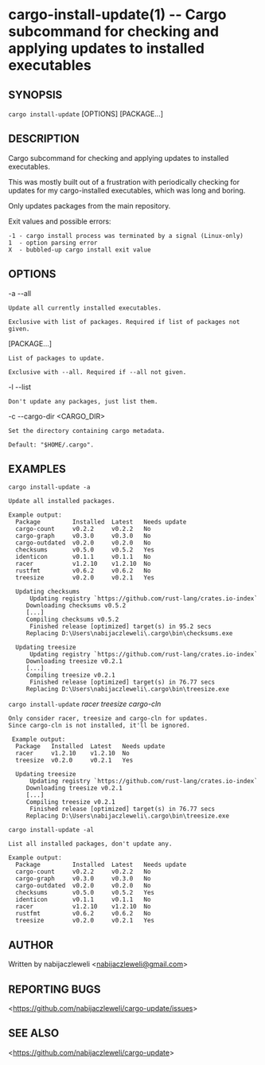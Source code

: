 cargo-install-update(1) -- Cargo subcommand for checking and applying updates to installed executables
======================================================================================================

## SYNOPSIS

`cargo install-update` [OPTIONS] [PACKAGE...]

## DESCRIPTION

Cargo subcommand for checking and applying updates to installed executables.

This was mostly built out of a frustration with periodically checking for
updates for my cargo-installed executables, which was long and boring.

Only updates packages from the main repository.

Exit values and possible errors:

    -1 - cargo install process was terminated by a signal (Linux-only)
    1  - option parsing error
    X  - bubbled-up cargo install exit value

## OPTIONS

  -a --all

    Update all currently installed executables.

    Exclusive with list of packages. Required if list of packages not given.

  [PACKAGE...]

    List of packages to update.

    Exclusive with --all. Required if --all not given.

  -l --list

    Don't update any packages, just list them.

  -c --cargo-dir <CARGO_DIR>

    Set the directory containing cargo metadata.

    Default: "$HOME/.cargo".

## EXAMPLES

  `cargo install-update -a`

    Update all installed packages.

    Example output:
      Package         Installed  Latest   Needs update
      cargo-count     v0.2.2     v0.2.2   No
      cargo-graph     v0.3.0     v0.3.0   No
      cargo-outdated  v0.2.0     v0.2.0   No
      checksums       v0.5.0     v0.5.2   Yes
      identicon       v0.1.1     v0.1.1   No
      racer           v1.2.10    v1.2.10  No
      rustfmt         v0.6.2     v0.6.2   No
      treesize        v0.2.0     v0.2.1   Yes

      Updating checksums
          Updating registry `https://github.com/rust-lang/crates.io-index`
         Downloading checksums v0.5.2
         [...]
         Compiling checksums v0.5.2
          Finished release [optimized] target(s) in 95.2 secs
         Replacing D:\Users\nabijaczleweli\.cargo\bin\checksums.exe

      Updating treesize
          Updating registry `https://github.com/rust-lang/crates.io-index`
         Downloading treesize v0.2.1
         [...]
         Compiling treesize v0.2.1
          Finished release [optimized] target(s) in 76.77 secs
         Replacing D:\Users\nabijaczleweli\.cargo\bin\treesize.exe

  `cargo install-update` *racer treesize cargo-cln*

    Only consider racer, treesize and cargo-cln for updates.
    Since cargo-cln is not installed, it'll be ignored.

     Example output:
      Package   Installed  Latest   Needs update
      racer     v1.2.10    v1.2.10  No
      treesize  v0.2.0     v0.2.1   Yes

      Updating treesize
          Updating registry `https://github.com/rust-lang/crates.io-index`
         Downloading treesize v0.2.1
         [...]
         Compiling treesize v0.2.1
          Finished release [optimized] target(s) in 76.77 secs
         Replacing D:\Users\nabijaczleweli\.cargo\bin\treesize.exe

  `cargo install-update -al`

    List all installed packages, don't update any.

    Example output:
      Package         Installed  Latest   Needs update
      cargo-count     v0.2.2     v0.2.2   No
      cargo-graph     v0.3.0     v0.3.0   No
      cargo-outdated  v0.2.0     v0.2.0   No
      checksums       v0.5.0     v0.5.2   Yes
      identicon       v0.1.1     v0.1.1   No
      racer           v1.2.10    v1.2.10  No
      rustfmt         v0.6.2     v0.6.2   No
      treesize        v0.2.0     v0.2.1   Yes

## AUTHOR

Written by nabijaczleweli &lt;<nabijaczleweli@gmail.com>&gt;

## REPORTING BUGS

&lt;<https://github.com/nabijaczleweli/cargo-update/issues>&gt;

## SEE ALSO

&lt;<https://github.com/nabijaczleweli/cargo-update>&gt;
